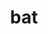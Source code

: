---
layout: animals&nature
title: bat
emoji: bat
permalink: 🦇.html
image: assets/img/3moji/bat.png
---
